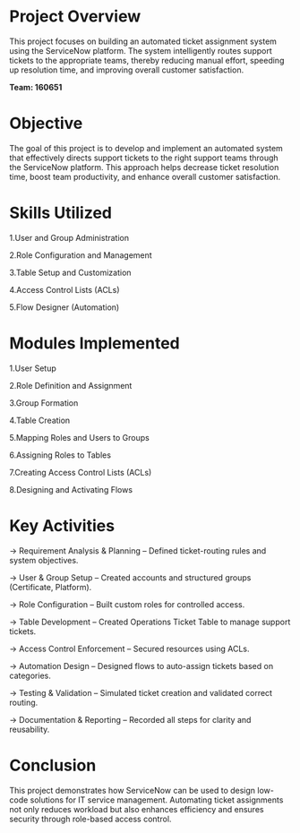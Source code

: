 # Project Overview

This project focuses on building an automated ticket assignment system using the ServiceNow platform. The system intelligently routes support tickets to the appropriate teams, thereby reducing manual effort, speeding up resolution time, and improving overall customer satisfaction.

**Team: 160651**

# Objective

The goal of this project is to develop and implement an automated system that effectively directs support tickets to the right support teams through the ServiceNow platform. 
This approach helps decrease ticket resolution time, boost team productivity, and enhance overall customer satisfaction.

# Skills Utilized

1.User and Group Administration

2.Role Configuration and Management

3.Table Setup and Customization

4.Access Control Lists (ACLs)

5.Flow Designer (Automation)

# Modules Implemented

1.User Setup

2.Role Definition and Assignment

3.Group Formation

4.Table Creation

5.Mapping Roles and Users to Groups

6.Assigning Roles to Tables

7.Creating Access Control Lists (ACLs)

8.Designing and Activating Flows

 # Key Activities

-> Requirement Analysis & Planning – Defined ticket-routing rules and system objectives.

-> User & Group Setup – Created accounts and structured groups (Certificate, Platform).

-> Role Configuration – Built custom roles for controlled access.

-> Table Development – Created Operations Ticket Table to manage support tickets.

-> Access Control Enforcement – Secured resources using ACLs.

-> Automation Design – Designed flows to auto-assign tickets based on categories.

-> Testing & Validation – Simulated ticket creation and validated correct routing.

-> Documentation & Reporting – Recorded all steps for clarity and reusability.

# Conclusion

This project demonstrates how ServiceNow can be used to design low-code solutions for IT service management. 
Automating ticket assignments not only reduces workload but also enhances efficiency and ensures security through role-based access control.
